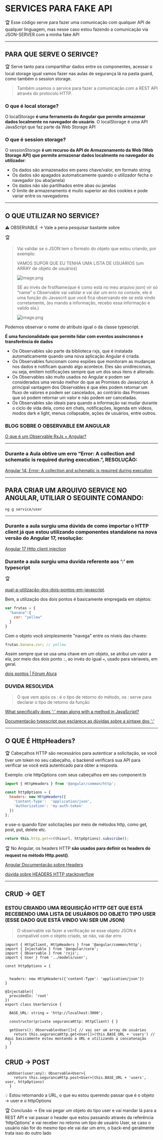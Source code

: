 # SERVICES PARA FAKE API

🏆 Esse código serve para fazer uma comunicação com qualquer API de qualquer linguagem, mas nesse caso estou fazendo a comunicação via JSON-SERVER com a minha fake API


---

## PARA QUE SERVE O SERIVCE?

🏆 Serve tanto para compartilhar dados entre os componentes, acessar o local storage igual vamos fazer nas aulas de segurança lá na pasta guard, como também o session storage.

> Também usamos o service para fazer a comunicação com a REST API através do protocolo HTTP.
> 

### O que é local storage?

O localStorage **é uma ferramenta do Angular que permite armazenar dados localmente no navegador do usuário**. O localStorage é uma API JavaScript que faz parte da Web Storage API

### O que é session storage?

O sessionStorage **é um recurso da API de Armazenamento da Web (Web Storage API) que permite armazenar dados localmente no navegador do utilizador**:

- Os dados são armazenados em pares chave/valor, em formato string
- Os dados são apagados automaticamente quando o utilizador fecha o navegador (ou aba/janela)
- Os dados não são partilhados entre abas ou janelas
- O limite de armazenamento é muito superior ao dos cookies e pode variar entre os navegadores

---

## O QUE UTILIZAR NO SERVICE?

⚠️ OBSERVABLE → Vale a pena pesquisar bastante sobre

🏆

> Vai validar se o JSON tem o formato do objeto que estou criando, por exemplo:
> 
> 
> 
> VAMOS SUPOR QUE EU TENHA UMA LISTA DE USUÁRIOS (um ARRAY de objeto de usuários)
> 
> ![image.png](https://prod-files-secure.s3.us-west-2.amazonaws.com/3ba112f0-ff9f-452b-90da-b97c8122eae6/fba1ea61-981f-42a1-a62c-32c3b1626965/image.png)
> 
> SE ao invés de firstName(que é como está no meu arquivo json) vir só “name” o Observable vai validar e vai dar um erro no console, ele é uma função do Javascrit que você fica observando ele se está vindo corretamente, (eu mando a informação, recebo essa informação e valido ela.)
> 
> ![image.png](https://prod-files-secure.s3.us-west-2.amazonaws.com/3ba112f0-ff9f-452b-90da-b97c8122eae6/404aabf0-e42f-4b2d-a642-fdc3b4f364be/image.png)
> 

Podemos observar o nome do atributo igual o da classe typescript.


**É uma funcionalidade que permite lidar com eventos assíncronos e transferência de dados**

- Os Observables são parte da biblioteca rxjs, que é instalada automaticamente quando uma nova aplicação Angular é criada.
- Os Observables funcionam como espiões que monitoram as mudanças nos dados e notificam quando algo acontece. Eles são unidirecionais, ou seja, emitem notificações sempre que um dos seus itens é alterado.
- Os Observables são muito usados no Angular e podem ser considerados uma versão melhor do que as Promises do Javascript. A principal vantagem dos Observables é que eles podem retornar um fluxo de valores e podem ser cancelados, ao contrário das Promises que só podem retornar um valor e não podem ser canceladas.
- Os Observables são ideais para quando a informação vai mudar durante o ciclo de vida dela, como em chats, notificações, legenda em vídeos, modos dark e light, menus collapsable, ações de usuários, entre outros.

### BLOG SOBRE O OBSERVABLE EM ANGULAR

[O que é um Observable RxJs + Angular?](https://vidafullstack.com.br/angular/o-que-e-um-observable-rxjs-angular/)

---

### Durante a Aula obtive um erro “Error: A collection and schematic is required during execution.”,  RESOLUÇÃO:

[Angular 14: Error: A collection and schematic is required during execution](https://stackoverflow.com/questions/74143722/angular-14-error-a-collection-and-schematic-is-required-during-execution)

---

## PARA CRIAR UM ARQUIVO SERVICE NO ANGULAR, UTILIAR O SEGUINTE COMANDO:

```tsx
ng g service/user
```

---

### Durante a aula surgiu uma dúvida de como importar o HTTP client já que estou utilizando componentes standalone na nova versão do Angular 17, resolução:

[Angular 17 Http client injection](https://stackoverflow.com/questions/77483538/angular-17-http-client-injection)

### Durante a aula surgiu uma duvida referente aos ‘:’ em typescript

🏆

[qual-a-utilização-dos-dois-pontos-em-javascript](https://pt.stackoverflow.com/questions/108626/qual-a-utiliza%C3%A7%C3%A3o-dos-dois-pontos-em-javascript#:~:text=Neste%20contexto%20espec%C3%ADfico%20ele%20%C3%A9,%C3%89%20usado%20em%20object%20literals).

Bem, a utilização dos dois pontos é basicamente empregada em objetos:

```jsx
var frutas = {
  "banana":{
    cor: "yellow"
  }
}

```

Com o objeto você simplesmente "navega" entre os níveis das chaves:

```jsx
frutas.banana.cor; // yellow

```

Assim sempre que se usa uma chave em um objeto, se atribui um valor a ela, por meio dos dois ponto `:`, ao invés do igual `=`, usado para váriaveis, em geral.

[dois pontos | Fórum Alura](https://cursos.alura.com.br/forum/topico-dois-pontos-57152)

### DUVIDA RESOLVIDA

> O que vem após os : é o tipo de retorno do método, os : serve para declarar o tipo de retorno da função
> 

[What specifically does ':' mean along with a method in JavaScript?](https://stackoverflow.com/questions/79212615/what-specifically-does-mean-along-with-a-method-in-javascript)

[Documentação typescript que esclarece as dúvidas sobre a sintaxe dos ':'](https://www.typescriptlang.org/docs/handbook/2/everyday-types.html#return-type-annotations)


---

## O QUE É HttpHeaders?

🏆 Cabeçalhos HTTP são necessários para autenticar a solicitação, se você tiver um token no seu cabeçalho, o backend verificará sua API para verificar se você está autenticado para obter a resposta.

Exemplo: crie httpOptions com seus cabeçalhos em seu component.ts

```jsx
import { HttpHeaders } from '@angular/common/http';

const httpOptions = {
  headers: new HttpHeaders({
    'Content-Type':  'application/json',
    'Authorization': 'my-auth-token'
  })
};

```

e use-o quando fizer solicitações por meio de métodos http, como get, post, put, delete etc.

```jsx
return this.http.get<>(thisurl, httpOptions).subscribe();
```

🏆 No Angular, os headers HTTP **são usados para definir os headers do request no método Http.post()**. 

[Angular Documentação sobre Headers](https://v17.angular.io/guide/understanding-communicating-with-http#http-headers)

[dúvida sobre HEADERS HTTP stackoverflow](https://stackoverflow.com/questions/57864827/what-is-httpheaders-and-why-is-it-used-in-angular)


---

## CRUD → GET

### ESTOU CRIANDO UMA REQUISIÇÃO HTTP GET QUE ESTÁ RECEBENDO UMA LISTA DE USUÁRIOS DO OBJETO TIPO USER (ESSE DADO QUE ESTÁ VINDO VAI SER UM JSON)

> O observable vai fazer a verificação se esse objeto JSON é compatível com o objeto criado, se não, vai dar erro
> 

```tsx
import { HttpClient, HttpHeaders } from '@angular/common/http';
import { Injectable } from '@angular/core';
import { Observable } from 'rxjs';
import { User } from '../models/user';

const httpOptions = {

  
  headers: new HttpHeaders({'content-Type': 'application/json'})
}

@Injectable({
  providedIn: 'root'
})
export class UserService {

  BASE_URL: string = 'http://localhost:3000';

  constructor(private segurancaHttp: HttpClient) { }

  getUsers(): Observable<User[]>{ // vai ser um array de usuários
    return this.segurancaHttp.get<User[]>(this.BASE_URL + 'users') // Aqui basicamente estou montando a URL e utilizando a concatenação
  }
}

```

## CRUD → POST

```tsx
 addUser(user:any): Observable<User>{
    return this.segurancaHttp.post<User>(this.BASE_URL + 'users', user, httpOptions)
  }
```

💡 Estou retornando a URL, o que eu estou querendo passar que é o objeto → user e o httpOptions


🏆 Conclusão → Ele vai pegar um objeto do tipo user e vai mandar lá para a REST API e vai passar o header que estou passando através da referência ‘httpOptions’ e vai receber no retorno um tipo de usuário User, se caso o usuário não for do mesmo tipo ele vai dar um erro, o back-end geralmente trata isso do outro lado

